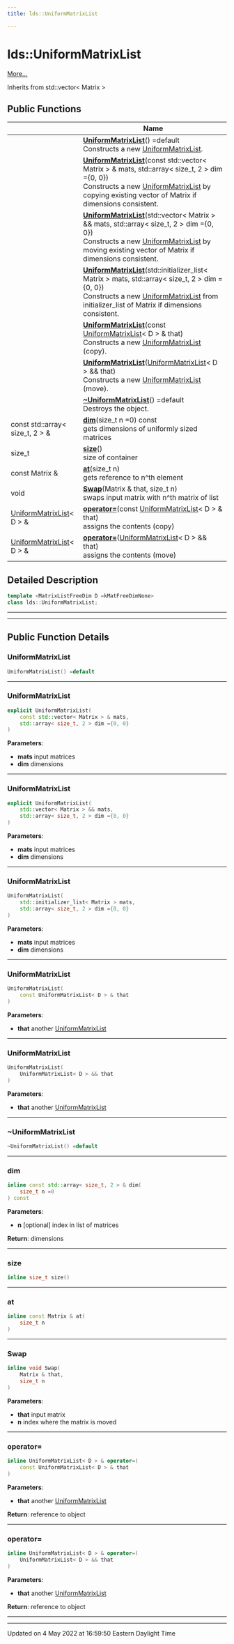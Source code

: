 ```yaml
---
title: lds::UniformMatrixList

---
```


# lds::UniformMatrixList



 [More...](#detailed-description)

Inherits from std::vector< Matrix >

## Public Functions

|                | Name           |
| -------------- | -------------- |
| | **[UniformMatrixList](/lds-ctrl-est/docs/api/classes/classlds_1_1uniformmatrixlist/#function-uniformmatrixlist)**() =default<br>Constructs a new [UniformMatrixList](/lds-ctrl-est/docs/api/classes/classlds_1_1uniformmatrixlist/).  |
| | **[UniformMatrixList](/lds-ctrl-est/docs/api/classes/classlds_1_1uniformmatrixlist/#function-uniformmatrixlist)**(const std::vector< Matrix > & mats, std::array< size_t, 2 > dim ={0, 0})<br>Constructs a new [UniformMatrixList](/lds-ctrl-est/docs/api/classes/classlds_1_1uniformmatrixlist/) by copying existing vector of Matrix if dimensions consistent.  |
| | **[UniformMatrixList](/lds-ctrl-est/docs/api/classes/classlds_1_1uniformmatrixlist/#function-uniformmatrixlist)**(std::vector< Matrix > && mats, std::array< size_t, 2 > dim ={0, 0})<br>Constructs a new [UniformMatrixList](/lds-ctrl-est/docs/api/classes/classlds_1_1uniformmatrixlist/) by moving existing vector of Matrix if dimensions consistent.  |
| | **[UniformMatrixList](/lds-ctrl-est/docs/api/classes/classlds_1_1uniformmatrixlist/#function-uniformmatrixlist)**(std::initializer_list< Matrix > mats, std::array< size_t, 2 > dim ={0, 0})<br>Constructs a new [UniformMatrixList](/lds-ctrl-est/docs/api/classes/classlds_1_1uniformmatrixlist/) from initializer_list of Matrix if dimensions consistent.  |
| | **[UniformMatrixList](/lds-ctrl-est/docs/api/classes/classlds_1_1uniformmatrixlist/#function-uniformmatrixlist)**(const [UniformMatrixList](/lds-ctrl-est/docs/api/classes/classlds_1_1uniformmatrixlist/)< D > & that)<br>Constructs a new [UniformMatrixList](/lds-ctrl-est/docs/api/classes/classlds_1_1uniformmatrixlist/) (copy).  |
| | **[UniformMatrixList](/lds-ctrl-est/docs/api/classes/classlds_1_1uniformmatrixlist/#function-uniformmatrixlist)**([UniformMatrixList](/lds-ctrl-est/docs/api/classes/classlds_1_1uniformmatrixlist/)< D > && that)<br>Constructs a new [UniformMatrixList](/lds-ctrl-est/docs/api/classes/classlds_1_1uniformmatrixlist/) (move).  |
| | **[~UniformMatrixList](/lds-ctrl-est/docs/api/classes/classlds_1_1uniformmatrixlist/#function-~uniformmatrixlist)**() =default<br>Destroys the object.  |
| const std::array< size_t, 2 > & | **[dim](/lds-ctrl-est/docs/api/classes/classlds_1_1uniformmatrixlist/#function-dim)**(size_t n =0) const<br>gets dimensions of uniformly sized matrices  |
| size_t | **[size](/lds-ctrl-est/docs/api/classes/classlds_1_1uniformmatrixlist/#function-size)**()<br>size of container  |
| const Matrix & | **[at](/lds-ctrl-est/docs/api/classes/classlds_1_1uniformmatrixlist/#function-at)**(size_t n)<br>gets reference to n^th element  |
| void | **[Swap](/lds-ctrl-est/docs/api/classes/classlds_1_1uniformmatrixlist/#function-swap)**(Matrix & that, size_t n)<br>swaps input matrix with n^th matrix of list  |
| [UniformMatrixList](/lds-ctrl-est/docs/api/classes/classlds_1_1uniformmatrixlist/)< D > & | **[operator=](/lds-ctrl-est/docs/api/classes/classlds_1_1uniformmatrixlist/#function-operator=)**(const [UniformMatrixList](/lds-ctrl-est/docs/api/classes/classlds_1_1uniformmatrixlist/)< D > & that)<br>assigns the contents (copy)  |
| [UniformMatrixList](/lds-ctrl-est/docs/api/classes/classlds_1_1uniformmatrixlist/)< D > & | **[operator=](/lds-ctrl-est/docs/api/classes/classlds_1_1uniformmatrixlist/#function-operator=)**([UniformMatrixList](/lds-ctrl-est/docs/api/classes/classlds_1_1uniformmatrixlist/)< D > && that)<br>assigns the contents (move)  |

## Detailed Description

```cpp
template <MatrixListFreeDim D =kMatFreeDimNone>
class lds::UniformMatrixList;
```


---
---
## Public Function Details

### **UniformMatrixList**

```cpp
UniformMatrixList() =default
```



---
### **UniformMatrixList**

```cpp
explicit UniformMatrixList(
    const std::vector< Matrix > & mats,
    std::array< size_t, 2 > dim ={0, 0}
)
```



**Parameters**:

  * **mats** input matrices 
  * **dim** dimensions 


---
### **UniformMatrixList**

```cpp
explicit UniformMatrixList(
    std::vector< Matrix > && mats,
    std::array< size_t, 2 > dim ={0, 0}
)
```



**Parameters**:

  * **mats** input matrices 
  * **dim** dimensions 


---
### **UniformMatrixList**

```cpp
UniformMatrixList(
    std::initializer_list< Matrix > mats,
    std::array< size_t, 2 > dim ={0, 0}
)
```



**Parameters**:

  * **mats** input matrices 
  * **dim** dimensions 


---
### **UniformMatrixList**

```cpp
UniformMatrixList(
    const UniformMatrixList< D > & that
)
```



**Parameters**:

  * **that** another [UniformMatrixList](/lds-ctrl-est/docs/api/classes/classlds_1_1uniformmatrixlist/)


---
### **UniformMatrixList**

```cpp
UniformMatrixList(
    UniformMatrixList< D > && that
)
```



**Parameters**:

  * **that** another [UniformMatrixList](/lds-ctrl-est/docs/api/classes/classlds_1_1uniformmatrixlist/)


---
### **~UniformMatrixList**

```cpp
~UniformMatrixList() =default
```



---
### **dim**

```cpp
inline const std::array< size_t, 2 > & dim(
    size_t n =0
) const
```



**Parameters**:

  * **n** [optional] index in list of matrices


**Return**: dimensions 

---
### **size**

```cpp
inline size_t size()
```



---
### **at**

```cpp
inline const Matrix & at(
    size_t n
)
```



---
### **Swap**

```cpp
inline void Swap(
    Matrix & that,
    size_t n
)
```



**Parameters**:

  * **that** input matrix 
  * **n** index where the matrix is moved 


---
### **operator=**

```cpp
inline UniformMatrixList< D > & operator=(
    const UniformMatrixList< D > & that
)
```



**Parameters**:

  * **that** another [UniformMatrixList](/lds-ctrl-est/docs/api/classes/classlds_1_1uniformmatrixlist/)


**Return**: reference to object 

---
### **operator=**

```cpp
inline UniformMatrixList< D > & operator=(
    UniformMatrixList< D > && that
)
```



**Parameters**:

  * **that** another [UniformMatrixList](/lds-ctrl-est/docs/api/classes/classlds_1_1uniformmatrixlist/)


**Return**: reference to object 

---


-------------------------------

Updated on  4 May 2022 at 16:59:50 Eastern Daylight Time
